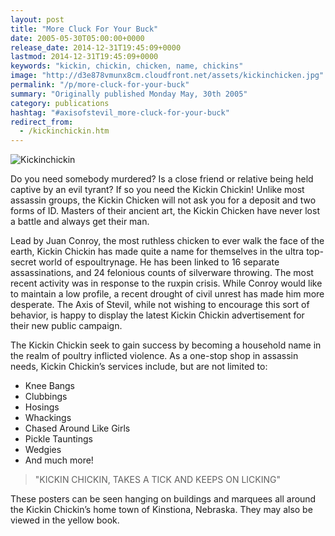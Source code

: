 ```yaml
---
layout: post
title: "More Cluck For Your Buck"
date: 2005-05-30T05:00:00+0000
release_date: 2014-12-31T19:45:09+0000
lastmod: 2014-12-31T19:45:09+0000
keywords: "kickin, chickin, chicken, name, chickins"
image: "http://d3e878vmunx8cm.cloudfront.net/assets/kickinchicken.jpg"
permalink: "/p/more-cluck-for-your-buck"
summary: "Originally published Monday May, 30th 2005"
category: publications
hashtag: "#axisofstevil_more-cluck-for-your-buck"
redirect_from:
  - /kickinchickin.htm
---
```


[id_1]: http://d3e878vmunx8cm.cloudfront.net/assets/kickinchicken.jpg "Kickinchickin"
![Kickinchickin][id_1]

Do you need somebody murdered? Is a close friend or relative being held captive by an evil tyrant? If so you need the Kickin Chickin! Unlike most assassin groups, the Kickin Chicken will not ask you for a deposit and two forms of ID. Masters of their ancient art, the Kickin Chicken have never lost a battle and always get their man.

Lead by Juan Conroy, the most ruthless chicken to ever walk the face of the earth, Kickin Chickin has made quite a name for themselves in the ultra top-secret world of espoultrynage. He has been linked to 16 separate assassinations, and 24 felonious counts of silverware throwing. The most recent activity was in response to the ruxpin crisis. While Conroy would like to maintain a low profile, a recent drought of civil unrest has made him more desperate. The Axis of Stevil, while not wishing to encourage this sort of behavior, is happy to display the latest Kickin Chickin advertisement for their new public campaign.

The Kickin Chickin seek to gain success by becoming a household name in the realm of poultry inflicted violence. As a one-stop shop in assassin needs, Kickin Chickin’s services include, but are not limited to:

- Knee Bangs
- Clubbings
- Hosings
- Whackings
- Chased Around Like Girls
- Pickle Tauntings
- Wedgies
- And much more!

> "KICKIN CHICKIN, TAKES A TICK AND KEEPS ON LICKING"

These posters can be seen hanging on buildings and marquees all around the Kickin Chickin’s home town of Kinstiona, Nebraska. They may also be viewed in the yellow book.
